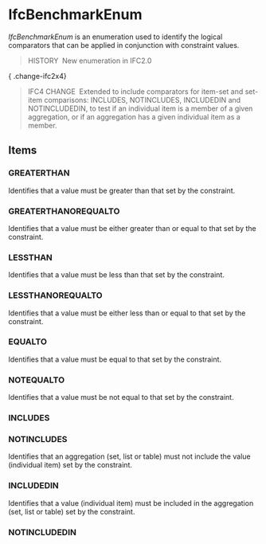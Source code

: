 # IfcBenchmarkEnum

_IfcBenchmarkEnum_ is an enumeration used to identify the logical comparators that can be applied in conjunction with constraint values.

> HISTORY&nbsp; New enumeration in IFC2.0

{ .change-ifc2x4}
> IFC4 CHANGE&nbsp; Extended to include comparators for item-set and set-item comparisons: INCLUDES, NOTINCLUDES, INCLUDEDIN and NOTINCLUDEDIN, to test if an individual item is a member of a given aggregation, or if an aggregation has a given individual item as a member.

## Items

### GREATERTHAN
Identifies that a value must be greater than that set by the constraint.

### GREATERTHANOREQUALTO
Identifies that a value must be either greater than or equal to that set by the constraint.

### LESSTHAN
Identifies that a value must be less than that set by the constraint.

### LESSTHANOREQUALTO
Identifies that a value must be either less than or equal to that set by the constraint.

### EQUALTO
Identifies that a value must be equal to that set by the constraint.

### NOTEQUALTO
Identifies that a value must be not equal to that set by the constraint.

### INCLUDES


### NOTINCLUDES
Identifies that an aggregation (set, list or table) must not include the value (individual item) set by the constraint.

### INCLUDEDIN
Identifies that a value (individual item) must be included in the aggregation (set, list or table) set by the constraint.

### NOTINCLUDEDIN

